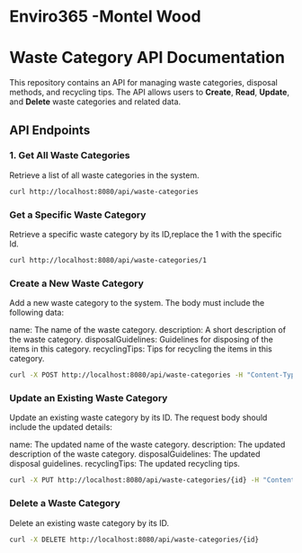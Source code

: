 # Enviro365 -Montel Wood

# Waste Category API Documentation

This repository contains an API for managing waste categories, disposal methods, and recycling tips. The API allows users to **Create**, **Read**, **Update**, and **Delete** waste categories and related data.

## API Endpoints

### 1. **Get All Waste Categories**

Retrieve a list of all waste categories in the system.

```bash
curl http://localhost:8080/api/waste-categories
```

### Get a Specific Waste Category
Retrieve a specific waste category by its ID,replace the 1 with the specific Id.

```bash
curl http://localhost:8080/api/waste-categories/1
```

### Create a New Waste Category
Add a new waste category to the system. The body must include the following data:

name: The name of the waste category.
description: A short description of the waste category.
disposalGuidelines: Guidelines for disposing of the items in this category.
recyclingTips: Tips for recycling the items in this category.

```bash
curl -X POST http://localhost:8080/api/waste-categories -H "Content-Type: application/json" -d "{\"name\": \"Electronics\", \"description\": \"Electronic devices and components\", \"disposalGuidelines\": \"Must be taken to certified e-waste facilities\", \"recyclingTips\": \"Remove batteries before recycling\"}"
```

### Update an Existing Waste Category

Update an existing waste category by its ID. The request body should include the updated details:

name: The updated name of the waste category.
description: The updated description of the waste category.
disposalGuidelines: The updated disposal guidelines.
recyclingTips: The updated recycling tips.

```bash
curl -X PUT http://localhost:8080/api/waste-categories/{id} -H "Content-Type: application/json" -d "{\"name\": \"Updated Electronics\", \"description\": \"Updated description\", \"disposalGuidelines\": \"Updated guidelines\", \"recyclingTips\": \"Updated tips\"}"
```

### Delete a Waste Category
Delete an existing waste category by its ID.
```bash
curl -X DELETE http://localhost:8080/api/waste-categories/{id}
```